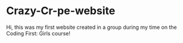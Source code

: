 # Crazy-Cr-pe-website

Hi, this was my first website created in a group during my time on the Coding First: Girls course!
